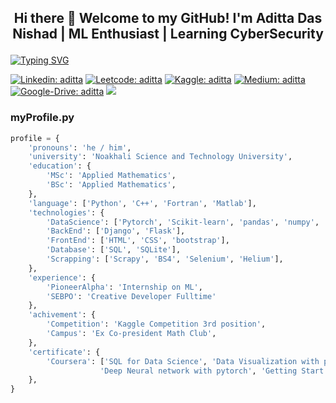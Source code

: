 <h2><p align="center">
    Hi there 👋 Welcome to my GitHub! I'm Aditta Das Nishad | ML Enthusiast | Learning CyberSecurity
</p></h2>    

<a href="https://git.io/typing-svg" align="center"><img src="https://readme-typing-svg.herokuapp.com?font=Fira+Code&size=26&pause=1000&color=18BD10&center=true&vCenter=true&multiline=true&width=500&height=150&lines=%24+rlwrap+nc+-nlvp+9001;Listening+on+0.0.0.0+9001;root%40root+.%2FAutomate.sh;-----------------------THM{D0n't_Share_4nything_0nline}------------------------" alt="Typing SVG" /></a>

[![Linkedin: aditta](https://img.shields.io/badge/-aditta-blue?style=flat-square&logo=Linkedin&logoColor=white&link=https://https://www.linkedin.com/in/aditta-das/)](https://www.linkedin.com/in/aditta-das/)
[![Leetcode: aditta](https://img.shields.io/badge/-aditta-yellow?style=flat-square&logo=Leetcode&logoColor=white&link=https://leetcode.com/Aditta_das/)](https://leetcode.com/Aditta_das/)
[![Kaggle: aditta](https://img.shields.io/badge/-aditta-blue?style=flat-square&logo=Kaggle&logoColor=white&link=https://www.kaggle.com/adinishad)](https://www.kaggle.com/adinishad)
[![Medium: aditta](https://img.shields.io/badge/-aditta-black?style=flat-square&logo=Medium&logoColor=white&link=https://medium.com/@nishad009adi)](https://medium.com/@nishad009adi)
[![Google-Drive: aditta](https://img.shields.io/badge/-resume-red?style=flat-square&logo=Google-Drive&logoColor=white&link=https://drive.google.com/file/d/1nqxAPXlnOQBvwn6n7M61tWJigmTxCJfK/view)](https://drive.google.com/file/d/1pjFrGlEWFYxDXrEJ4fd-AGTbYy8elQAt/view?usp=sharing)
![](https://visitor-badge.glitch.me/badge?page_id=Aditta-das.Aditta-das)

### myProfile.py

~~~~python
profile = {
    'pronouns': 'he / him',
    'university': 'Noakhali Science and Technology University',
    'education': {
        'MSc': 'Applied Mathematics',
        'BSc': 'Applied Mathematics',
    },
    'language': ['Python', 'C++', 'Fortran', 'Matlab'],
    'technologies': {
        'DataScience': ['Pytorch', 'Scikit-learn', 'pandas', 'numpy', 'opencv', 'NLTK'],
        'BackEnd': ['Django', 'Flask'],
        'FrontEnd': ['HTML', 'CSS', 'bootstrap'],
        'Database': ['SQL', 'SQLite'],
        'Scrapping': ['Scrapy', 'BS4', 'Selenium', 'Helium'], 
    },
    'experience': {
        'PioneerAlpha': 'Internship on ML',
        'SEBPO': 'Creative Developer Fulltime'
    },
    'achivement': {
        'Competition': 'Kaggle Competition 3rd position',
        'Campus': 'Ex Co-president Math Club',
    },
    'certificate': {
        'Coursera': ['SQL for Data Science', 'Data Visualization with python', 
                    'Deep Neural network with pytorch', 'Getting Start with GO', 'Introduction to TensorFlow for Artificial Intelligence, Machine Learning, and Deep Learning'],
    },
}
~~~~
